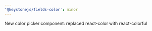 ```yaml
---
'@keystonejs/fields-color': minor
---
```


New color picker component: replaced react-color with react-colorful
